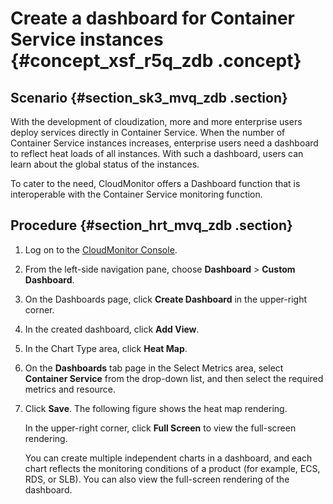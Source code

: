 # Create a dashboard for Container Service instances {#concept_xsf_r5q_zdb .concept}

## Scenario {#section_sk3_mvq_zdb .section}

With the development of cloudization, more and more enterprise users deploy services directly in Container Service. When the number of Container Service instances increases, enterprise users need a dashboard to reflect heat loads of all instances. With such a dashboard, users can learn about the global status of the instances.

To cater to the need, CloudMonitor offers a Dashboard function that is interoperable with the Container Service monitoring function.

## Procedure {#section_hrt_mvq_zdb .section}

1.  Log on to the [CloudMonitor Console](https://partners-intl.console.aliyun.com/#/cms).
2.  From the left-side navigation pane, choose **Dashboard** \> **Custom Dashboard**.
3.  On the Dashboards page, click **Create Dashboard** in the upper-right corner.
4.  In the created dashboard, click **Add View**.
5.  In the Chart Type area, click **Heat Map**.
6.  On the **Dashboards** tab page in the Select Metrics area, select **Container Service** from the drop-down list, and then select the required metrics and resource.
7.  Click **Save**. The following figure shows the heat map rendering.

    In the upper-right corner, click **Full Screen** to view the full-screen rendering.

    You can create multiple independent charts in a dashboard, and each chart reflects the monitoring conditions of a product \(for example, ECS, RDS, or SLB\). You can also view the full-screen rendering of the dashboard.


